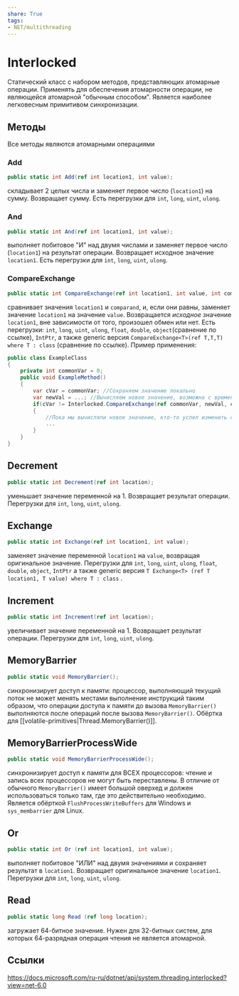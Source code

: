 ```yaml
---
share: True
tags: 
- NET/multithreading
---
```

# Interlocked
Статический класс с набором методов, представляющих атомарные операции.
Применять для обеспечения атомарности операции, не являющейся атомарной "обычным способом".
Является наиболее легковесным примитивом синхронизации.
## Методы
Все методы являются атомарными операциями
### Add
```csharp
public static int Add(ref int location1, int value);
```

складывает 2 целых числа и заменяет первое число (`location1`) на сумму. Возвращает сумму. Есть перегрузки для `int`, `long`, `uint`, `ulong`.
### And
```csharp
public static int And(ref int location1, int value);
```

выполняет побитовое "И" над двумя числами и заменяет первое число (`location1`) на результат операции. Возвращает исходное значение `location1`. Есть перегрузки для `int`, `long`, `uint`, `ulong`.
### CompareExchange
```csharp
public static int CompareExchange(ref int location1, int value, int comparand);
```

сравнивает значения `location1` и `comparand`, и, если они равны, заменяет значение `location1` на значение `value`. Возвращается *исходное* значение `location1`, вне зависимости от того, произошел обмен или нет.
Есть перегрузки: `int`, `long`, `uint`, `ulong`, `float`, `double`, `object`(сравнение по ссылке), `IntPtr`, а также generic версия `CompareExchange<T>(ref T,T,T) where T : class` (сравнение по ссылке).
Пример применения:
```csharp
public class ExampleClass
{
	private int commonVar = 0;
	public void ExampleMethod()
	{
		var cVar = commonVar; //Сохраняем значение локально
		var newVal = ...; //Вычисляем новое значение, возможно с временнЫми затратами
		if(cVar != Interlocked.CompareExchange(ref commonVar, newVal, cVar))
		{
			//Пока мы вычисляли новое значение, кто-то успел изменить commonVar, решаем, что делать
			...
		}
	}
}

```

## Decrement
```csharp
public static int Decrement(ref int location);
```

уменьшает значение переменной на 1. Возвращает результат операции. Перегрузки для `int`, `long`, `uint`, `ulong`.
## Exchange
```csharp
public static int Exchange(ref int location1, int value);
```

заменяет значение переменной `location1` на `value`, возвращая оригинальное значение. Перегрузки для `int`, `long`, `uint`, `ulong`, `float`, `double`, `object`, `IntPtr` а также generic версия `T Exchange<T> (ref T location1, T value) where T : class` . 
## Increment
```csharp
public static int Increment(ref int location);
```

увеличивает значение переменной на 1. Возвращает результат операции. Перегрузки для `int`, `long`, `uint`, `ulong`.
## MemoryBarrier
```csharp
public static void MemoryBarrier();
```

синхронизирует доступ к памяти: процессор, выполняющий текущий поток не может менять местами выполнение инструкций таким образом, что операции доступа к памяти до вызова `MemoryBarrier()` выполняются после операций после вызова `MemoryBarrier()`. Обёртка для [[volatile-primitives|Thread.MemoryBarrier()]].
## MemoryBarrierProcessWide
```csharp
public static void MemoryBarrierProcessWide();
```

синхронизирует доступ к памяти для ВСЕХ процессоров: чтение и запись всех процессоров не могут быть переставлены.
В отличие от обычного `MemoryBarrier()` имеет большой оверхед и должен использоваться только там, где это действительно необходимо.
Является обёрткой `FlushProcessWriteBuffers` для Windows и `sys_membarrier` для Linux.
## Or
```csharp
public static int Or (ref int location1, int value);
```

выполняет побитовое "ИЛИ" над двумя значениями и сохраняет результат в `location1`. Возвращает оригинальное значение `location1`. Перегрузки для `int`, `long`, `uint`, `ulong`.
## Read
```csharp
public static long Read (ref long location);
```

загружает 64-битное значение. Нужен для 32-битных систем, для которых 64-разрядная операция чтения не является атомарной.
## Ссылки
https://docs.microsoft.com/ru-ru/dotnet/api/system.threading.interlocked?view=net-6.0